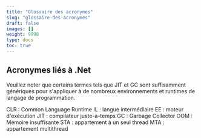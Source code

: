 ```yaml
---
title: "Glossaire des acronymes"
slug: "glossaire-des-acronymes"
draft: false
images: []
weight: 9998
type: docs
toc: true
---
```


## Acronymes liés à .Net
Veuillez noter que certains termes tels que JIT et GC sont suffisamment génériques pour s'appliquer à de nombreux environnements et runtimes de langage de programmation.

CLR : Common Language Runtime
IL : langue intermédiaire
EE : moteur d'exécution
JIT : compilateur juste-à-temps
GC : Garbage Collector
OOM : Mémoire insuffisante
STA : appartement à un seul thread
MTA : appartement multithread


